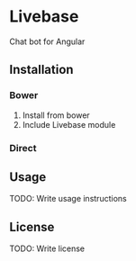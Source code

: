 # Livebase
Chat bot for Angular
## Installation
### Bower
1. Install from bower
2. Include Livebase module

### Direct
## Usage
TODO: Write usage instructions
## License
TODO: Write license
